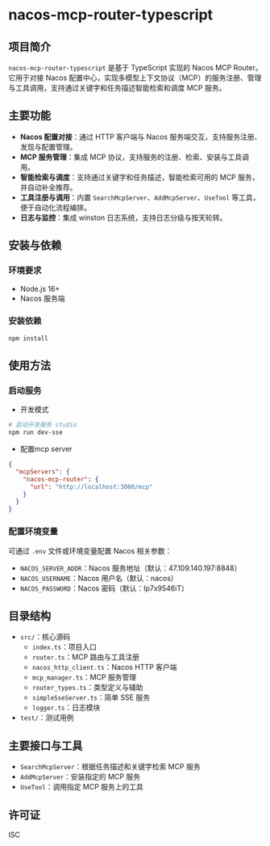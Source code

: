 # nacos-mcp-router-typescript

## 项目简介

`nacos-mcp-router-typescript` 是基于 TypeScript 实现的 Nacos MCP Router。它用于对接 Nacos 配置中心，实现多模型上下文协议（MCP）的服务注册、管理与工具调用，支持通过关键字和任务描述智能检索和调度 MCP 服务。

## 主要功能

- **Nacos 配置对接**：通过 HTTP 客户端与 Nacos 服务端交互，支持服务注册、发现与配置管理。
- **MCP 服务管理**：集成 MCP 协议，支持服务的注册、检索、安装与工具调用。
- **智能检索与调度**：支持通过关键字和任务描述，智能检索可用的 MCP 服务，并自动补全推荐。
- **工具注册与调用**：内置 `SearchMcpServer`、`AddMcpServer`、`UseTool` 等工具，便于自动化流程编排。
- **日志与监控**：集成 winston 日志系统，支持日志分级与按天轮转。

## 安装与依赖

### 环境要求

- Node.js 16+
- Nacos 服务端

### 安装依赖

```bash
npm install
```

## 使用方法

### 启动服务

- 开发模式

```bash
# 启动开发服务 studio
npm run dev-sse
```

- 配置mcp server
```json
{
  "mcpServers": {
    "nacos-mcp-router": {
      "url": "http://localhost:3000/mcp"
    }
  }
}
```

### 配置环境变量

可通过 `.env` 文件或环境变量配置 Nacos 相关参数：

- `NACOS_SERVER_ADDR`：Nacos 服务地址（默认：47.109.140.197:8848）
- `NACOS_USERNAME`：Nacos 用户名（默认：nacos）
- `NACOS_PASSWORD`：Nacos 密码（默认：Ip7x9546iT）

## 目录结构

- `src/`：核心源码
  - `index.ts`：项目入口
  - `router.ts`：MCP 路由与工具注册
  - `nacos_http_client.ts`：Nacos HTTP 客户端
  - `mcp_manager.ts`：MCP 服务管理
  - `router_types.ts`：类型定义与辅助
  - `simpleSseServer.ts`：简单 SSE 服务
  - `logger.ts`：日志模块
- `test/`：测试用例

## 主要接口与工具

- `SearchMcpServer`：根据任务描述和关键字检索 MCP 服务
- `AddMcpServer`：安装指定的 MCP 服务
- `UseTool`：调用指定 MCP 服务上的工具

## 许可证

ISC 